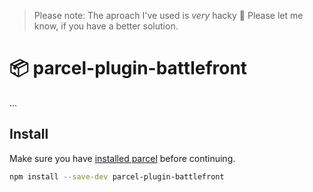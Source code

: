 > Please note: The aproach I've used is _very_ hacky 🙈 Please let me know, if you have a better solution.

# 📦 parcel-plugin-battlefront

...

## Install

Make sure you have [installed parcel](https://parceljs.org/getting_started.html) before continuing.

```bash
npm install --save-dev parcel-plugin-battlefront
```    
